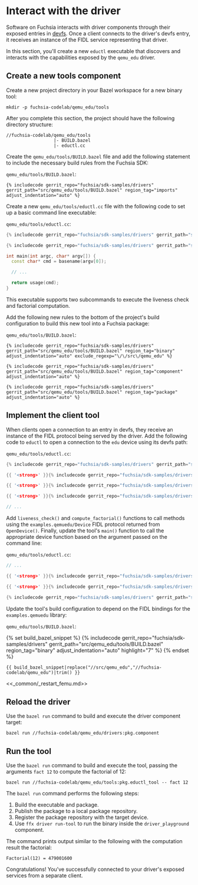 # Interact with the driver

Software on Fuchsia interacts with driver components through their exposed entries
in [devfs][concepts-devfs]. Once a client connects to the driver's devfs entry,
it receives an instance of the FIDL service representing that driver.

In this section, you'll create a new `eductl` executable that discovers and
interacts with the capabilities exposed by the `qemu_edu` driver.

## Create a new tools component

Create a new project directory in your Bazel workspace for a new binary tool:

```posix-terminal
mkdir -p fuchsia-codelab/qemu_edu/tools
```

After you complete this section, the project should have the following directory
structure:

```none {:.devsite-disable-click-to-copy}
//fuchsia-codelab/qemu_edu/tools
                  |- BUILD.bazel
                  |- eductl.cc
```

Create the `qemu_edu/tools/BUILD.bazel` file and add the following statement to
include the necessary build rules from the Fuchsia SDK:

`qemu_edu/tools/BUILD.bazel`:

```bazel
{% includecode gerrit_repo="fuchsia/sdk-samples/drivers" gerrit_path="src/qemu_edu/tools/BUILD.bazel" region_tag="imports" adjust_indentation="auto" %}
```

Create a new `qemu_edu/tools/eductl.cc` file with the following code to set up a
basic command line executable:

`qemu_edu/tools/eductl.cc`:

```cpp
{% includecode gerrit_repo="fuchsia/sdk-samples/drivers" gerrit_path="src/qemu_edu/tools/eductl.cc" region_tag="imports" adjust_indentation="auto" %}

{% includecode gerrit_repo="fuchsia/sdk-samples/drivers" gerrit_path="src/qemu_edu/tools/eductl.cc" region_tag="cli_helpers" adjust_indentation="auto" %}

int main(int argc, char* argv[]) {
  const char* cmd = basename(argv[0]);

  // ...

  return usage(cmd);
}

```

This executable supports two subcommands to execute the liveness check and
factorial computation.

Add the following new rules to the bottom of the project's build configuration
to build this new tool into a Fuchsia package:

`qemu_edu/tools/BUILD.bazel`:

```bazel
{% includecode gerrit_repo="fuchsia/sdk-samples/drivers" gerrit_path="src/qemu_edu/tools/BUILD.bazel" region_tag="binary" adjust_indentation="auto" exclude_regexp="\/\/src\/qemu_edu" %}

{% includecode gerrit_repo="fuchsia/sdk-samples/drivers" gerrit_path="src/qemu_edu/tools/BUILD.bazel" region_tag="component" adjust_indentation="auto" %}

{% includecode gerrit_repo="fuchsia/sdk-samples/drivers" gerrit_path="src/qemu_edu/tools/BUILD.bazel" region_tag="package" adjust_indentation="auto" %}
```

## Implement the client tool

When clients open a connection to an entry in devfs, they receive an instance of
the FIDL protocol being served by the driver. Add the following code to `eductl`
to open a connection to the `edu` device using its devfs path:

`qemu_edu/tools/eductl.cc`:

```cpp
{% includecode gerrit_repo="fuchsia/sdk-samples/drivers" gerrit_path="src/qemu_edu/tools/eductl.cc" region_tag="imports" adjust_indentation="auto" %}

{{ '<strong>' }}{% includecode gerrit_repo="fuchsia/sdk-samples/drivers" gerrit_path="src/qemu_edu/tools/eductl.cc" region_tag="fidl_imports" adjust_indentation="auto" %}{{ '</strong>' }}

{{ '<strong>' }}{% includecode gerrit_repo="fuchsia/sdk-samples/drivers" gerrit_path="src/qemu_edu/tools/eductl.cc" region_tag="device_path" adjust_indentation="auto" %}{{ '</strong>' }}

{{ '<strong>' }}{% includecode gerrit_repo="fuchsia/sdk-samples/drivers" gerrit_path="src/qemu_edu/tools/eductl.cc" region_tag="device_client" adjust_indentation="auto" %}{{ '</strong>' }}

// ...
```

Add `liveness_check()` and `compute_factorial()` functions to call methods using
the `examples.qemuedu/Device` FIDL protocol returned from `OpenDevice()`.
Finally, update the tool's `main()` function to call the appropriate device
function based on the argument passed on the command line:

`qemu_edu/tools/eductl.cc`:

```cpp
// ...

{{ '<strong>' }}{% includecode gerrit_repo="fuchsia/sdk-samples/drivers" gerrit_path="src/qemu_edu/tools/eductl.cc" region_tag="liveness_check" adjust_indentation="auto" %}{{ '</strong>' }}

{{ '<strong>' }}{% includecode gerrit_repo="fuchsia/sdk-samples/drivers" gerrit_path="src/qemu_edu/tools/eductl.cc" region_tag="compute_factorial" adjust_indentation="auto" %}{{ '</strong>' }}

{% includecode gerrit_repo="fuchsia/sdk-samples/drivers" gerrit_path="src/qemu_edu/tools/eductl.cc" region_tag="main" adjust_indentation="auto" highlight="4,5,6,7,8,9,10,11,12,13,14,15,16,17,18,19,20" %}
```

Update the tool's build configuration to depend on the FIDL bindings for the
`examples.qemuedu` library:

`qemu_edu/tools/BUILD.bazel`:

{% set build_bazel_snippet %}
{% includecode gerrit_repo="fuchsia/sdk-samples/drivers" gerrit_path="src/qemu_edu/tools/BUILD.bazel" region_tag="binary" adjust_indentation="auto" highlight="7" %}
{% endset %}

```bazel
{{ build_bazel_snippet|replace("//src/qemu_edu","//fuchsia-codelab/qemu_edu")|trim() }}
```

<<_common/_restart_femu.md>>

## Reload the driver

Use the `bazel run` command to build and execute the driver component target:

```posix-terminal
bazel run //fuchsia-codelab/qemu_edu/drivers:pkg.component
```

## Run the tool

Use the `bazel run` command to build and execute the tool, passing the arguments
`fact 12` to compute the factorial of 12:

```posix-terminal
bazel run //fuchsia-codelab/qemu_edu/tools:pkg.eductl_tool -- fact 12
```

The `bazel run` command performs the following steps:

1.  Build the executable and package.
1.  Publish the package to a local package repository.
1.  Register the package repository with the target device.
1.  Use `ffx driver run-tool` to run the binary inside the `driver_playground`
    component.

The command prints output similar to the following with the computation result
the factorial:

```none {:.devsite-disable-click-to-copy}
Factorial(12) = 479001600
```

Congratulations! You've successfully connected to your driver's exposed services
from a separate client.

<!-- Reference links -->

[concepts-devfs]: /concepts/drivers/driver_communication.md#service_discovery_using_devfs
